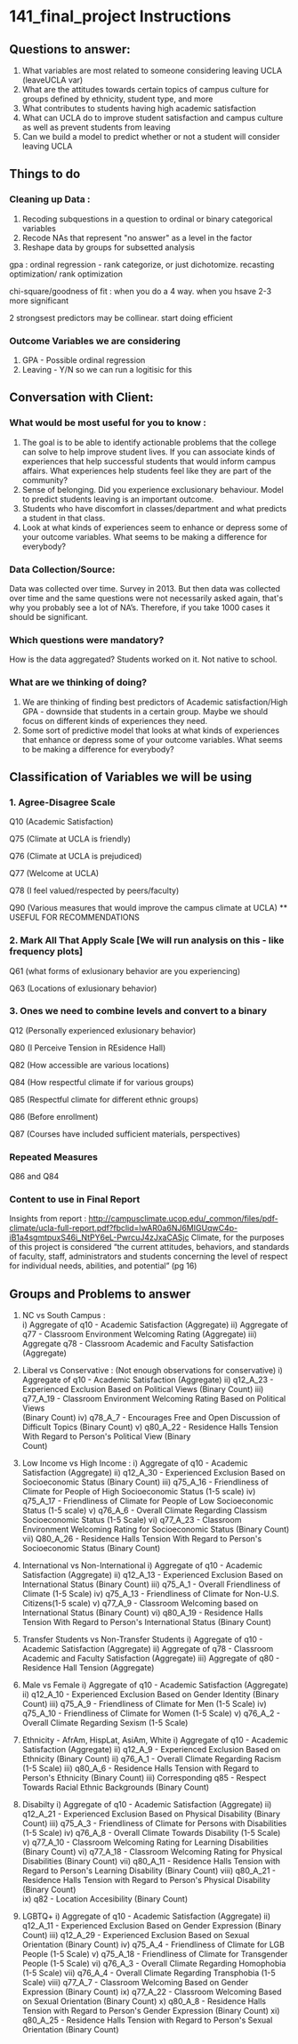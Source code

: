 # 141_final_project Instructions

## Questions to answer: 

1. What variables are most related to someone considering leaving UCLA (leaveUCLA var)
2. What are the attitudes towards certain topics of campus culture for groups defined by ethnicity, student type, and more
3. What contributes to students having high academic satisfaction
4. What can UCLA do to improve student satisfaction and campus culture as well as prevent students from leaving
5. Can we build a model to predict whether or not a student will consider leaving UCLA


## Things to do 

### Cleaning up Data : 
1. Recoding subquestions in a question to ordinal or binary categorical variables
2. Recode NAs that represent "no answer" as a level in the factor
3. Reshape data by groups for subsetted analysis

gpa : ordinal regression - rank categorize, or just dichotomize. recasting optimization/ rank optimization 

chi-square/goodness of fit : when you do  a 4 way. when you hsave 2-3 more significant 

2 strongsest predictors may be collinear. start doing efficient 

### Outcome Variables we are considering
1. GPA - Possible ordinal regression
2. Leaving - Y/N so we can run a logitisic for this 


## Conversation with Client: 

### What would be most useful for you to know :

1. The goal is to be able to identify actionable problems that the college can solve to help improve student lives. If you can associate kinds of experiences that help successful students that would inform campus affairs. What experiences help students feel like they are part of the community?
3. Sense of belonging. Did you experience exclusionary behaviour. Model to predict students leaving is an important outcome. 
4. Students who have discomfort in classes/department and what predicts a student in that class. 
5. Look at what kinds of experiences seem to enhance or depress some of your outcome variables. What seems to be making a difference for everybody? 

### Data Collection/Source: 

Data was collected over time. Survey in 2013. But then data was collected over time and the same questions were not necessarily asked again, that's why you probably see a lot of NA’s. Therefore, if you take 1000 cases it should be significant. 

### Which questions were mandatory? 

How is the data aggregated? Students worked on it. Not native to school. 

### What are we thinking of doing? 

1. We are thinking of finding best predictors of Academic satisfaction/High GPA - downside that students in a certain group. Maybe we should focus on different kinds of experiences they need.  
2. Some sort of predictive model that looks at what kinds of experiences that enhance or depress some of your outcome variables. What seems to be making a difference for everybody? 


## Classification of Variables we will be using 

### 1. Agree-Disagree Scale

Q10 (Academic Satisfaction) 

Q75 (Climate at UCLA is friendly) 

Q76 (Climate at UCLA is prejudiced) 

Q77 (Welcome at UCLA)

Q78 (I feel valued/respected by peers/faculty)

Q90 (Various measures that would improve the campus climate at UCLA) ** USEFUL FOR RECOMMENDATIONS

### 2. Mark All That Apply Scale [We will run analysis on this - like frequency plots] 
Q61 (what forms of exlusionary behavior are you experiencing)

Q63 (Locations of exlusionary behavior)

### 3. Ones we need to combine levels and convert to a binary
Q12 (Personally experienced exlusionary behavior) 

Q80 (I Perceive Tension in REsidence Hall)

Q82 (How accessible are various locations)

Q84 (How respectful climate if for various groups)

Q85 (Respectful climate for different ethnic groups)

Q86 (Before enrollment) 

Q87 (Courses have included sufficient materials, perspectives)

### Repeated Measures 
Q86 and Q84

### Content to use in Final Report 
Insights from report : http://campusclimate.ucop.edu/_common/files/pdf-climate/ucla-full-report.pdf?fbclid=IwAR0a6NJ6MIGUqwC4p-iB1a4sgmtpuxS46i_NtPY6eL-PwrcuJ4zJxaCASjc
Climate, for the purposes of this project is considered “the current attitudes, behaviors, and standards of faculty, staff, administrators and students concerning the level of respect for individual needs, abilities, and potential”  (pg 16) 


## Groups and Problems to answer

1. NC vs South Campus :  
    i) Aggregate of q10 - Academic Satisfaction (Aggregate)
    ii) Aggregate of q77 - Classroom Environment Welcoming Rating (Aggregate)
    iii) Aggregate q78 - Classroom Academic and Faculty Satisfaction (Aggregate)

2. Liberal vs Conservative : (Not enough observations for conservative)
    i) Aggregate of q10 - Academic Satisfaction (Aggregate)
    ii) q12_A_23 -  Experienced Exclusion Based on Political Views (Binary Count)
    iii) q77_A_19 - Classroom Environment Welcoming Rating Based on Political Views     
                    (Binary Count)
    iv) q78_A_7 - Encourages Free and Open Discussion of Difficult Topics (Binary Count)
    v) q80_A_22 - Residence Halls Tension With Regard to Person's Political View (Binary   
                  Count)
 
3. Low Income vs High Income :
    i) Aggregate of q10 - Academic Satisfaction (Aggregate)
    ii) q12_A_30 - Experienced Exclusion Based on Socioeconomic Status (Binary Count)
    iii) q75_A_16 - Friendliness of Climate for People of High Socioeconomic Status 
         (1-5 scale)
    iv) q75_A_17 - Friendliness of Climate for People of Low Socioeconomic Status 
        (1-5 scale)
    v) q76_A_6 - Overall Climate Regarding Classism Socioeconomic Status (1-5 Scale)
    vi) q77_A_23 - Classroom Environment Welcoming Rating for Socioeconomic Status 
        (Binary Count)
    vii) Q80_A_26 - Residence Halls Tension With Regard to Person's Socioeconomic Status            (Binary Count)

4. International vs Non-International
    i) Aggregate of q10 - Academic Satisfaction (Aggregate)
    ii) q12_A_13 - Experienced Exclusion Based on International Status (Binary Count)
    iii) q75_A_1 - Overall Friendliness of Climate (1-5 Scale)
    iv) q75_A_13 - Friendliness of Climate for Non-U.S. Citizens(1-5 scale)
    v) q77_A_9 - Classroom Welcoming based on International Status (Binary Count)
    vi) q80_A_19 - Residence Halls Tension With Regard to Person's International Status                      (Binary Count)

5. Transfer Students vs Non-Transfer Students
    i) Aggregate of q10 - Academic Satisfaction (Aggregate)
    ii) Aggregate of q78 - Classroom Academic and Faculty Satisfaction (Aggregate)
    iii) Aggregate of q80 - Residence Hall Tension (Aggregate)
    
6. Male vs Female
    i) Aggregate of q10 - Academic Satisfaction (Aggregate)
    ii) q12_A_10 -  Experienced Exclusion Based on Gender Identity (Binary Count)
    iii) q75_A_9 - Friendliness of Climate for Men (1-5 Scale)
    iv) q75_A_10 - Friendliness of Climate for Women (1-5 Scale)
    v) q76_A_2 - Overall Climate Regarding Sexism (1-5 Scale)

7. Ethnicity - AfrAm, HispLat, AsiAm, White
    i) Aggregate of q10 - Academic Satisfaction (Aggregate)
    ii) q12_A_9 - Experienced Exclusion Based on Ethnicity (Binary Count)
    ii) q76_A_1 - Overall Climate Regarding Racism (1-5 Scale)
    iii) q80_A_6 - Residence Halls Tension with Regard to Person's Ethnicity 
                   (Binary Count)
    iii) Corresponding q85 - Respect Towards Racial Ethnic Backgrounds (Binary Count)
    
8. Disabilty
    i) Aggregate of q10 - Academic Satisfaction (Aggregate)
    ii) q12_A_21 - Experienced Exclusion Based on Physical Disability (Binary Count)
    iii) q75_A_3 - Friendliness of Climate for Persons with Disabilities (1-5 Scale)
    iv) q76_A_8 - Overall Climate Towards Disability (1-5 Scale)
    v) q77_A_10 - Classroom Welcoming Rating for Learning Disabilities (Binary Count)
    vi) q77_A_18 - Classroom Welcoming Rating for Physical Disabilities (Binary Count) 
    vii) q80_A_11 - Residence Halls Tension with Regard to Person's Learning Disability
                   (Binary Count)
    viii) q80_A_21 - Residence Halls Tension with Regard to Person's Physical Disability
                    (Binary Count)      
    ix) q82 - Location Accesibility (Binary Count)
    
 9. LGBTQ+
     i) Aggregate of q10 - Academic Satisfaction (Aggregate)
     ii) q12_A_11 - Experienced Exclusion Based on Gender Expression (Binary Count)
     iii) q12_A_29 - Experienced Exclusion Based on Sexual Orientation (Binary Count)
     iv) q75_A_4 - Friendliness of Climate for LGB People (1-5 Scale)
     v) q75_A_18 - Friendliness of Climate for Transgender People (1-5 Scale)
     vi) q76_A_3 - Overall Climate Regarding Homophobia (1-5 Scale)
     vii) q76_A_4 - Overall Climate Regarding Transphobia (1-5 Scale)
     viii) q77_A_7 - Classroom Welcoming Based on Gender Expression (Binary Count)
     ix) q77_A_22 - Classroom Welcoming Based on Sexual Orientation (Binary Count)
     x) q80_A_8 - Residence Halls Tension with Regard to Person's Gender Expression
                  (Binary Count) 
     xi) q80_A_25 - Residence Halls Tension with Regard to Person's Sexual Orientation
                    (Binary Count)              
                  
     
     



